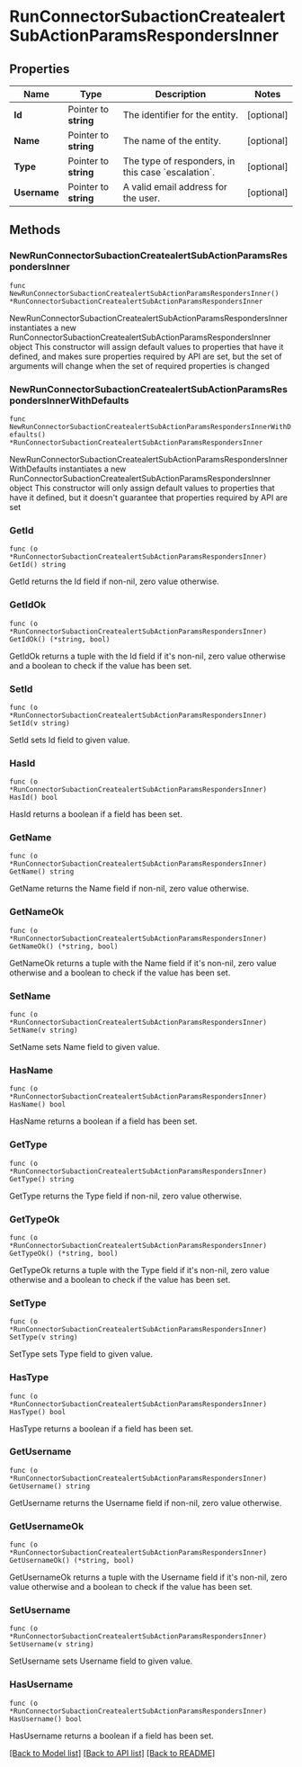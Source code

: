 # RunConnectorSubactionCreatealertSubActionParamsRespondersInner

## Properties

Name | Type | Description | Notes
------------ | ------------- | ------------- | -------------
**Id** | Pointer to **string** | The identifier for the entity. | [optional] 
**Name** | Pointer to **string** | The name of the entity. | [optional] 
**Type** | Pointer to **string** | The type of responders, in this case &#x60;escalation&#x60;. | [optional] 
**Username** | Pointer to **string** | A valid email address for the user. | [optional] 

## Methods

### NewRunConnectorSubactionCreatealertSubActionParamsRespondersInner

`func NewRunConnectorSubactionCreatealertSubActionParamsRespondersInner() *RunConnectorSubactionCreatealertSubActionParamsRespondersInner`

NewRunConnectorSubactionCreatealertSubActionParamsRespondersInner instantiates a new RunConnectorSubactionCreatealertSubActionParamsRespondersInner object
This constructor will assign default values to properties that have it defined,
and makes sure properties required by API are set, but the set of arguments
will change when the set of required properties is changed

### NewRunConnectorSubactionCreatealertSubActionParamsRespondersInnerWithDefaults

`func NewRunConnectorSubactionCreatealertSubActionParamsRespondersInnerWithDefaults() *RunConnectorSubactionCreatealertSubActionParamsRespondersInner`

NewRunConnectorSubactionCreatealertSubActionParamsRespondersInnerWithDefaults instantiates a new RunConnectorSubactionCreatealertSubActionParamsRespondersInner object
This constructor will only assign default values to properties that have it defined,
but it doesn't guarantee that properties required by API are set

### GetId

`func (o *RunConnectorSubactionCreatealertSubActionParamsRespondersInner) GetId() string`

GetId returns the Id field if non-nil, zero value otherwise.

### GetIdOk

`func (o *RunConnectorSubactionCreatealertSubActionParamsRespondersInner) GetIdOk() (*string, bool)`

GetIdOk returns a tuple with the Id field if it's non-nil, zero value otherwise
and a boolean to check if the value has been set.

### SetId

`func (o *RunConnectorSubactionCreatealertSubActionParamsRespondersInner) SetId(v string)`

SetId sets Id field to given value.

### HasId

`func (o *RunConnectorSubactionCreatealertSubActionParamsRespondersInner) HasId() bool`

HasId returns a boolean if a field has been set.

### GetName

`func (o *RunConnectorSubactionCreatealertSubActionParamsRespondersInner) GetName() string`

GetName returns the Name field if non-nil, zero value otherwise.

### GetNameOk

`func (o *RunConnectorSubactionCreatealertSubActionParamsRespondersInner) GetNameOk() (*string, bool)`

GetNameOk returns a tuple with the Name field if it's non-nil, zero value otherwise
and a boolean to check if the value has been set.

### SetName

`func (o *RunConnectorSubactionCreatealertSubActionParamsRespondersInner) SetName(v string)`

SetName sets Name field to given value.

### HasName

`func (o *RunConnectorSubactionCreatealertSubActionParamsRespondersInner) HasName() bool`

HasName returns a boolean if a field has been set.

### GetType

`func (o *RunConnectorSubactionCreatealertSubActionParamsRespondersInner) GetType() string`

GetType returns the Type field if non-nil, zero value otherwise.

### GetTypeOk

`func (o *RunConnectorSubactionCreatealertSubActionParamsRespondersInner) GetTypeOk() (*string, bool)`

GetTypeOk returns a tuple with the Type field if it's non-nil, zero value otherwise
and a boolean to check if the value has been set.

### SetType

`func (o *RunConnectorSubactionCreatealertSubActionParamsRespondersInner) SetType(v string)`

SetType sets Type field to given value.

### HasType

`func (o *RunConnectorSubactionCreatealertSubActionParamsRespondersInner) HasType() bool`

HasType returns a boolean if a field has been set.

### GetUsername

`func (o *RunConnectorSubactionCreatealertSubActionParamsRespondersInner) GetUsername() string`

GetUsername returns the Username field if non-nil, zero value otherwise.

### GetUsernameOk

`func (o *RunConnectorSubactionCreatealertSubActionParamsRespondersInner) GetUsernameOk() (*string, bool)`

GetUsernameOk returns a tuple with the Username field if it's non-nil, zero value otherwise
and a boolean to check if the value has been set.

### SetUsername

`func (o *RunConnectorSubactionCreatealertSubActionParamsRespondersInner) SetUsername(v string)`

SetUsername sets Username field to given value.

### HasUsername

`func (o *RunConnectorSubactionCreatealertSubActionParamsRespondersInner) HasUsername() bool`

HasUsername returns a boolean if a field has been set.


[[Back to Model list]](../README.md#documentation-for-models) [[Back to API list]](../README.md#documentation-for-api-endpoints) [[Back to README]](../README.md)


